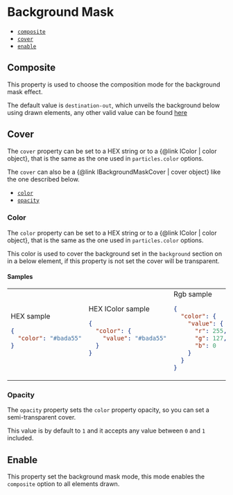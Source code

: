 # Background Mask

- [`composite`](#composite)
- [`cover`](#cover)
- [`enable`](#enable)

## Composite

This property is used to choose the composition mode for the background mask effect.

The default value is `destination-out`, which unveils the background below using drawn elements, any other valid value
can be found [here](https://developer.mozilla.org/en-US/docs/Web/API/CanvasRenderingContext2D/globalCompositeOperation)

## Cover

The `cover` property can be set to a HEX string or to a {@link IColor | color object}, that is the same as the one used
in `particles.color` options.

The `cover` can also be a {@link IBackgroundMaskCover | cover object} like the one described below.

- [`color`](#color)
- [`opacity`](#opacity)

### Color

The `color` property can be set to a HEX string or to a {@link IColor | color object}, that is the same as the one used
in `particles.color` options.

This color is used to cover the background set in the `background` section on in a below element, if this property is
not set the cover will be transparent.

#### Samples

<table>
<tr>
<td>
HEX sample

```json
{
  "color": "#bada55"
}
```

</td>
<td>
HEX IColor sample

```json
{
  "color": {
    "value": "#bada55"
  }
}
```

</td>
<td>
Rgb sample

```json
{
  "color": {
    "value": {
      "r": 255,
      "g": 127,
      "b": 0
    }
  }
}
```

</td>
<td>
Hsl sample

```json
{
  "color": {
    "h": 180,
    "s": 100,
    "l": 50
  }
}
```

</td>
</tr>
</table>

### Opacity

The `opacity` property sets the `color` property opacity, so you can set a semi-transparent cover.

This value is by default to `1` and it accepts any value between `0` and `1` included.

## Enable

This property set the background mask mode, this mode enables the `composite` option to all elements drawn.
